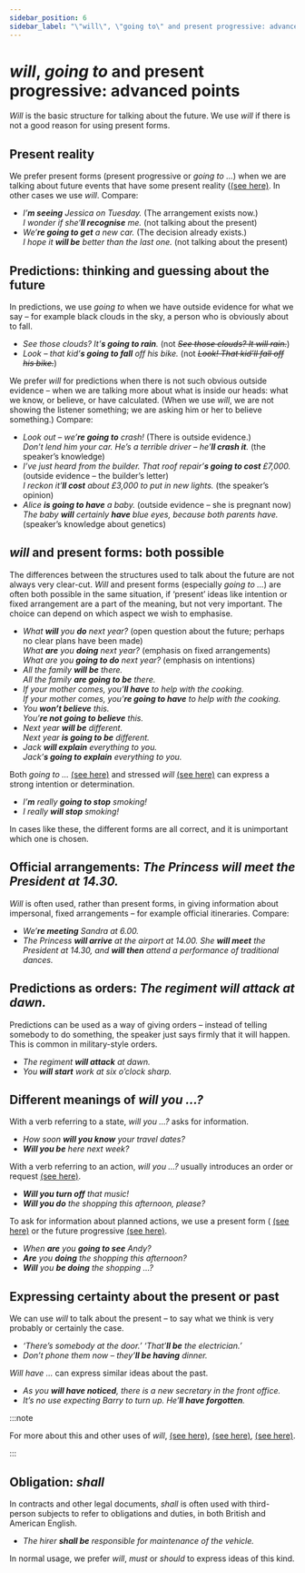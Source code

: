 ```yaml
---
sidebar_position: 6
sidebar_label: "\"will\", \"going to\" and present progressive: advanced points"
---
```


# *will*, *going to* and present progressive: advanced points

*Will* is the basic structure for talking about the future. We use *will* if there is not a good reason for using present forms.

## Present reality

We prefer present forms (present progressive or *going to …*) when we are talking about future events that have some present reality ([(see here)](./going-to). In other cases we use *will*. Compare:

- *I’**m seeing** Jessica on Tuesday.* (The arrangement exists now.)  
  *I wonder if she’**ll recognise** me.* (not talking about the present)
- *We’**re going to get** a new car.* (The decision already exists.)  
  *I hope it **will be** better than the last one.* (not talking about the present)

## Predictions: thinking and guessing about the future

In predictions, we use *going to* when we have outside evidence for what we say – for example black clouds in the sky, a person who is obviously about to fall.

- *See those clouds? It’**s going to rain**.* (not *~~See those clouds? It will rain.~~*)
- *Look – that kid’**s going to fall** off his bike.* (not *~~Look! That kid’ll fall off his bike.~~*)

We prefer *will* for predictions when there is not such obvious outside evidence – when we are talking more about what is inside our heads: what we know, or believe, or have calculated. (When we use *will*, we are not showing the listener something; we are asking him or her to believe something.) Compare:

- *Look out – we’**re going to** crash!* (There is outside evidence.)  
  *Don’t lend him your car. He’s a terrible driver – he’**ll crash it**.* (the speaker’s knowledge)
- *I’ve just heard from the builder. That roof repair’**s going to cost** £7,000.* (outside evidence – the builder’s letter)  
  *I reckon it’**ll cost** about £3,000 to put in new lights.* (the speaker’s opinion)
- *Alice **is going to have** a baby.* (outside evidence – she is pregnant now)  
  *The baby **will** certainly **have** blue eyes, because both parents have.* (speaker’s knowledge about genetics)

## *will* and present forms: both possible

The differences between the structures used to talk about the future are not always very clear-cut. *Will* and present forms (especially *going to …*) are often both possible in the same situation, if ‘present’ ideas like intention or fixed arrangement are a part of the meaning, but not very important. The choice can depend on which aspect we wish to emphasise.

- *What **will** you **do** next year?* (open question about the future; perhaps no clear plans have been made)  
  *What **are** you **doing** next year?* (emphasis on fixed arrangements)  
  *What are you **going to do** next year?* (emphasis on intentions)
- *All the family **will be** there.*  
  *All the family **are going to be** there.*
- *If your mother comes, you’**ll have** to help with the cooking.*  
  *If your mother comes, you’**re going to have** to help with the cooking.*
- *You **won’t believe** this.*  
  *You’**re not going to believe** this.*
- *Next year **will be** different.*  
  *Next year **is going to be** different.*
- *Jack **will explain** everything to you.*  
  *Jack’**s going to explain** everything to you.*

Both *going to …* [(see here)](./going-to) and stressed *will* [(see here)](./../modal-auxiliary-verbs/willingness-will-can#announcing-decisions-ill-answer-it) can express a strong intention or determination.

- *I’**m** really **going to stop** smoking!*
- *I really **will stop** smoking!*

In cases like these, the different forms are all correct, and it is unimportant which one is chosen.

## Official arrangements: *The Princess will meet the President at 14.30.*

*Will* is often used, rather than present forms, in giving information about impersonal, fixed arrangements – for example official itineraries. Compare:

- *We’**re meeting** Sandra at 6.00.*
- *The Princess **will arrive** at the airport at 14.00. She **will meet** the President at 14.30, and **will then** attend a performance of traditional dances.*

## Predictions as orders: *The regiment will attack at dawn.*

Predictions can be used as a way of giving orders – instead of telling somebody to do something, the speaker just says firmly that it will happen. This is common in military-style orders.

- *The regiment **will attack** at dawn.*
- *You **will start** work at six o’clock sharp.*

## Different meanings of *will you …?*

With a verb referring to a state, *will you …?* asks for information.

- *How soon **will you know** your travel dates?*
- ***Will you be** here next week?*

With a verb referring to an action, *will you …?* usually introduces an order or request [(see here)](./../modal-auxiliary-verbs/instructions-and-requests-will-would-can-could-might-shall#instructions-requests-and-suggestions-will-would-can-could-might).

- ***Will you turn off** that music!*
- ***Will you do** the shopping this afternoon, please?*

To ask for information about planned actions, we use a present form ( [(see here)](./going-to) or the future progressive [(see here)](./future-progressive).

- *When **are** you **going to see** Andy?*
- ***Are** you **doing** the shopping this afternoon?*
- ***Will** you **be doing** the shopping …?*

## Expressing certainty about the present or past

We can use *will* to talk about the present – to say what we think is very probably or certainly the case.

- *‘There’s somebody at the door.’ ‘That’**ll be** the electrician.’*
- *Don’t phone them now – they’**ll be having** dinner.*

*Will have …* can express similar ideas about the past.

- *As you **will have noticed**, there is a new secretary in the front office.*
- *It’s no use expecting Barry to turn up. He’**ll have forgotten**.*

:::note

For more about this and other uses of *will*, [(see here)](./../modal-auxiliary-verbs/deduction-deciding-that-something-is-certain-must-can-t-etc#will), [(see here)](./../modal-auxiliary-verbs/strong-obligation-must-will), [(see here)](./../modal-auxiliary-verbs/willingness-will-can).

:::

## Obligation: *shall*

In contracts and other legal documents, *shall* is often used with third-person subjects to refer to obligations and duties, in both British and American English.

- *The hirer **shall be** responsible for maintenance of the vehicle.*

In normal usage, we prefer *will*, *must* or *should* to express ideas of this kind.
